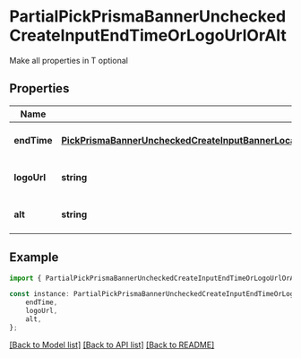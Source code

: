 # PartialPickPrismaBannerUncheckedCreateInputEndTimeOrLogoUrlOrAlt

Make all properties in T optional

## Properties

Name | Type | Description | Notes
------------ | ------------- | ------------- | -------------
**endTime** | [**PickPrismaBannerUncheckedCreateInputBannerLocationOrStartTimeOrDesktopImageUrlOrMobileImageUrlOrEventIdStartTime**](PickPrismaBannerUncheckedCreateInputBannerLocationOrStartTimeOrDesktopImageUrlOrMobileImageUrlOrEventIdStartTime.md) |  | [optional] [default to undefined]
**logoUrl** | **string** |  | [optional] [default to undefined]
**alt** | **string** |  | [optional] [default to undefined]

## Example

```typescript
import { PartialPickPrismaBannerUncheckedCreateInputEndTimeOrLogoUrlOrAlt } from './api';

const instance: PartialPickPrismaBannerUncheckedCreateInputEndTimeOrLogoUrlOrAlt = {
    endTime,
    logoUrl,
    alt,
};
```

[[Back to Model list]](../README.md#documentation-for-models) [[Back to API list]](../README.md#documentation-for-api-endpoints) [[Back to README]](../README.md)
